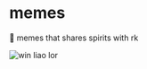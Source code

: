 # memes
🚜 memes that shares spirits with rk


![win liao lor](https://i.pinimg.com/originals/d9/f0/c6/d9f0c65605242817e5b32f4678f76840.jpg)
